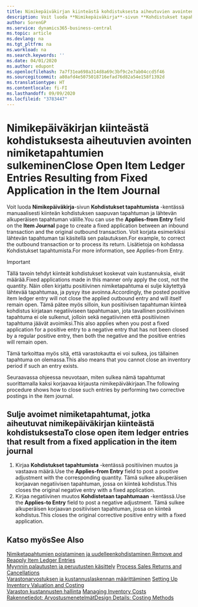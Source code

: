 ```yaml
---
title: Nimikepäiväkirjan kiinteästä kohdistuksesta aiheutuvien avointen nimiketapahtumien sulkeminen | Microsoft Docs
description: Voit luoda **Nimikepäiväkirja**-sivun **Kohdistukset tapahtumista** -kentässä manuaalisesti kiinteän kohdistuksen saapuvan tapahtuman ja lähtevän alkuperäisen tapahtuman välille. Voit korjata esimerkiksi lähtevän tapahtuman tai käsitellä sen palautuksen.
author: SorenGP
ms.service: dynamics365-business-central
ms.topic: article
ms.devlang: na
ms.tgt_pltfrm: na
ms.workload: na
ms.search.keywords: ''
ms.date: 04/01/2020
ms.author: edupont
ms.openlocfilehash: 7a7f31ea698a314d8a69c3bf9c2e7ab04ccd5f46
ms.sourcegitcommit: a80afd4e5075018716efad76d82a54e158f1392d
ms.translationtype: HT
ms.contentlocale: fi-FI
ms.lasthandoff: 09/09/2020
ms.locfileid: "3783447"
---
```

# <a name="close-open-item-ledger-entries-resulting-from-fixed-application-in-the-item-journal"></a><span data-ttu-id="ef2d7-104">Nimikepäiväkirjan kiinteästä kohdistuksesta aiheutuvien avointen nimiketapahtumien sulkeminen</span><span class="sxs-lookup"><span data-stu-id="ef2d7-104">Close Open Item Ledger Entries Resulting from Fixed Application in the Item Journal</span></span>
<span data-ttu-id="ef2d7-105">Voit luoda **Nimikepäiväkirja**-sivun **Kohdistukset tapahtumista** -kentässä manuaalisesti kiinteän kohdistuksen saapuvan tapahtuman ja lähtevän alkuperäisen tapahtuman välille.</span><span class="sxs-lookup"><span data-stu-id="ef2d7-105">You can use the **Applies-from Entry** field on the **Item Journal** page to create a fixed application between an inbound transaction and the original outbound transaction.</span></span> <span data-ttu-id="ef2d7-106">Voit korjata esimerkiksi lähtevän tapahtuman tai käsitellä sen palautuksen.</span><span class="sxs-lookup"><span data-stu-id="ef2d7-106">For example, to correct the outbound transaction or to process its return.</span></span> <span data-ttu-id="ef2d7-107">Lisätietoja on kohdassa Kohdistukset tapahtumista.</span><span class="sxs-lookup"><span data-stu-id="ef2d7-107">For more information, see Applies-from Entry.</span></span>  

> [!IMPORTANT]  
>  <span data-ttu-id="ef2d7-108">Tällä tavoin tehdyt kiinteät kohdistukset koskevat vain kustannuksia, eivät määrää.</span><span class="sxs-lookup"><span data-stu-id="ef2d7-108">Fixed applications made in this manner only apply the cost, not the quantity.</span></span> <span data-ttu-id="ef2d7-109">Näin ollen kirjattu positiivinen nimiketapahtuma ei sulje käytettyä lähtevää tapahtumaa, ja pysyy itse avoinna.</span><span class="sxs-lookup"><span data-stu-id="ef2d7-109">Accordingly, the posted positive item ledger entry will not close the applied outbound entry and will itself remain open.</span></span> <span data-ttu-id="ef2d7-110">Tämä pätee myös silloin, kun positiivisen tapahtuman kiinteä kohdistus kirjataan negatiiviseen tapahtumaan, jota tavallinen positiivinen tapahtuma ei ole sulkenut, jolloin sekä negatiivinen että positiivinen tapahtuma jäävät avoimiksi.</span><span class="sxs-lookup"><span data-stu-id="ef2d7-110">This also applies when you post a fixed application for a positive entry to a negative entry that has not been closed by a regular positive entry, then both the negative and the positive entries will remain open.</span></span>  
>   
>  <span data-ttu-id="ef2d7-111">Tämä tarkoittaa myös sitä, että varastokautta ei voi sulkea, jos tällainen tapahtuma on olemassa.</span><span class="sxs-lookup"><span data-stu-id="ef2d7-111">This also means that you cannot close an inventory period if such an entry exists.</span></span>  

<span data-ttu-id="ef2d7-112">Seuraavassa ohjeessa neuvotaan, miten sulkea nämä tapahtumat suorittamalla kaksi korjaavaa kirjausta nimikepäiväkirjaan.</span><span class="sxs-lookup"><span data-stu-id="ef2d7-112">The following procedure shows how to close such entries by performing two corrective postings in the item journal.</span></span>  

## <a name="to-close-open-item-ledger-entries-that-result-from-a-fixed-application-in-the-item-journal"></a><span data-ttu-id="ef2d7-113">Sulje avoimet nimiketapahtumat, jotka aiheutuvat nimikepäiväkirjan kiinteästä kohdistuksesta</span><span class="sxs-lookup"><span data-stu-id="ef2d7-113">To close open item ledger entries that result from a fixed application in the item journal</span></span>  

1.  <span data-ttu-id="ef2d7-114">Kirjaa **Kohdistukset tapahtumista** -kentässä positiivinen muutos ja vastaava määrä.</span><span class="sxs-lookup"><span data-stu-id="ef2d7-114">Use the **Applies-from Entry** field to post a positive adjustment with the corresponding quantity.</span></span> <span data-ttu-id="ef2d7-115">Tämä sulkee alkuperäisen korjaavan negatiivisen tapahtuman, jossa on kiinteä kohdistus.</span><span class="sxs-lookup"><span data-stu-id="ef2d7-115">This closes the original negative entry with a fixed application.</span></span>  
2.  <span data-ttu-id="ef2d7-116">Kirjaa negatiivinen muutos **Kohdistetaan tapahtumaan** -kentässä.</span><span class="sxs-lookup"><span data-stu-id="ef2d7-116">Use the **Applies-to Entry** field to post a negative adjustment.</span></span> <span data-ttu-id="ef2d7-117">Tämä sulkee alkuperäisen korjaavan positiivisen tapahtuman, jossa on kiinteä kohdistus.</span><span class="sxs-lookup"><span data-stu-id="ef2d7-117">This closes the original corrective positive entry with a fixed application.</span></span>  

## <a name="see-also"></a><span data-ttu-id="ef2d7-118">Katso myös</span><span class="sxs-lookup"><span data-stu-id="ef2d7-118">See Also</span></span>  
[<span data-ttu-id="ef2d7-119"> Nimiketapahtumien poistaminen ja uudelleenkohdistaminen</span><span class="sxs-lookup"><span data-stu-id="ef2d7-119"> Remove and Reapply Item Ledger Entries</span></span>](finance-how-to-remove-and-reapply-item-entries.md)  
 <span data-ttu-id="ef2d7-120">[Myynnin palautusten ja peruutusten käsittely](sales-how-process-sales-returns-cancellations.md) </span><span class="sxs-lookup"><span data-stu-id="ef2d7-120">[Process Sales Returns and Cancellations](sales-how-process-sales-returns-cancellations.md) </span></span>  
 <span data-ttu-id="ef2d7-121">[Varastonarvostuksen ja kustannuslaskennan määrittäminen](finance-set-up-inventory-valuation-and-costing.md) </span><span class="sxs-lookup"><span data-stu-id="ef2d7-121">[Setting Up Inventory Valuation and Costing](finance-set-up-inventory-valuation-and-costing.md) </span></span>  
 <span data-ttu-id="ef2d7-122">[Varaston kustannusten hallinta](finance-manage-inventory-costs.md) </span><span class="sxs-lookup"><span data-stu-id="ef2d7-122">[Managing Inventory Costs](finance-manage-inventory-costs.md) </span></span>  
 [<span data-ttu-id="ef2d7-123">Rakennetiedot: Arvostusmenetelmät</span><span class="sxs-lookup"><span data-stu-id="ef2d7-123">Design Details: Costing Methods</span></span>](design-details-costing-methods.md)
